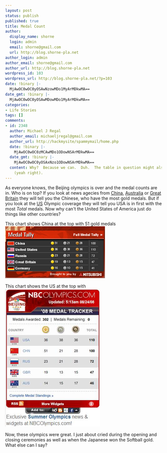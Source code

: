 ```yaml
---
layout: post
status: publish
published: true
title: Medal Count
author:
  display_name: shorne
  login: admin
  email: shorne@gmail.com
  url: http://blog.shorne-pla.net
author_login: admin
author_email: shorne@gmail.com
author_url: http://blog.shorne-pla.net
wordpress_id: 103
wordpress_url: http://blog.shorne-pla.net/?p=103
date: !binary |-
  MjAwOC0wOC0yOSAwNzowMDo1MyArMDkwMA==
date_gmt: !binary |-
  MjAwOC0wOC0yOSAwMDowMDo1MyArMDkwMA==
categories:
- Life Stories
tags: []
comments:
- id: 2348
  author: Michael J Regal
  author_email: michaeljregal@gmail.com
  author_url: http://hackmysite/spammymail/home.php
  date: !binary |-
    MjAwOC0wOC0zMCAwMDo1ODowNSArMDkwMA==
  date_gmt: !binary |-
    MjAwOC0wOC0yOSAxNzo1ODowNSArMDkwMA==
  content: Why?  Because we can.  Duh.  The table in question might also be geo-sensitive
    (yeah right).
---
```

<p>As everyone knows, the Beijing olympics is over and the medal counts are in.  Who is on top? If you look at news agecies from <a href="http://2008.cctv.com/08/index.shtml">China</a>, <a href="http://www.theaustralian.news.com.au/beijing_olympics/">Australia</a> or <a href="http://news.bbc.co.uk/sport2/hi/olympics/medals_table/default.stm">Great Britain</a> they will tell you the Chinese, who have the most gold medals.  But if you look at the <a href="http://www.nbcolympics.com/">US</a> Olympic coverage they will tell you USA is in first with the most <em>Total</em> medals. Now why can't the United States of America just do things like other countries?</p>
<p>This chart shows China at the top with 51 gold medals<br />
<img src="/content/2008/08/australian-medals.png" alt="Australia Medal Count" /></p>
<p>This chart shows the US at the top with<br />
<img src="/content/2008/08/nbc-medals.jpg" alt="NBC Medal Count" /></p>
<p>Now, these olympics were great.  I just about cried during the opening and closing ceremonies as well as when the Japanese won the Softball gold. What else can I say?</p>
